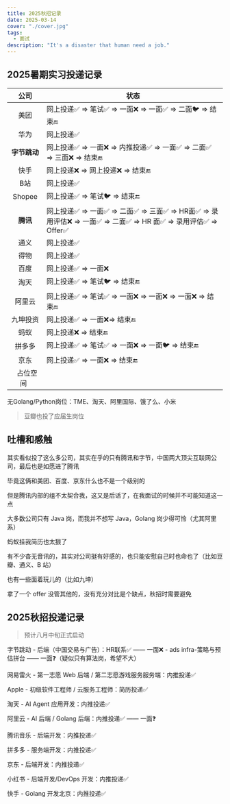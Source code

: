 ```yaml
---
title: 2025秋招记录
date: 2025-03-14
cover: "./cover.jpg"
tags: 
  - 面试
description: "It's a disaster that human need a job."
---
```


## 2025暑期实习投递记录

|      公司      | 状态                                                         |
| :------------: | ------------------------------------------------------------ |
|      美团      | 网上投递✅ => 笔试✅ => 一面❌ => 一面✅ => 二面🐦 => 结束🔚       |
|      华为      | 网上投递✅                                                    |
|  **字节跳动**  | 网上投递✅ => 一面❌ => 内推投递✅ => 一面✅ => 二面✅ => 三面❌ => 结束🔚 |
|      快手      | 网上投递❌ => 网上投递❌ => 结束🔚                              |
|      B站       | 网上投递✅                                                    |
|     Shopee     | 网上投递✅ => 笔试🐦 => 结束🔚                                  |
|    **腾讯**    | 网上投递✅ => 一面✅ => 二面✅ => 三面✅ => HR面✅ => 录用评估❌ => 一面✅ => 二面✅ => HR 面✅ => 录用评估✅ => Offer✅ |
|      通义      | 网上投递✅                                                    |
|      得物      | 网上投递✅                                                    |
|      百度      | 网上投递✅ => 一面❌                                           |
|      淘天      | 网上投递✅ => 笔试🐦 => 结束🔚                                  |
|     阿里云     | 网上投递✅ => 笔试✅ => 一面❌ => 一面❌ => 一面❌ => 结束🔚       |
|    九坤投资    | 网上投递✅ => 一面❌=> 结束🔚                                   |
|      蚂蚁      | 网上投递❌ => 结束🔚                                           |
|     拼多多     | 网上投递✅ => 笔试✅ => 一面❌ => 一面🐦 => 结束🔚                |
|      京东      | 网上投递✅ => 一面❌ => 结束🔚                                  |
| &nbsp;&nbsp;占位空间&nbsp;&nbsp; |                                                              |

无Golang/Python岗位：TME、淘天、阿里国际、饿了么、小米

> 豆瓣也投了应届生岗位

## 吐槽和感触

其实看似投了这么多公司，其实在乎的只有腾讯和字节，中国两大顶尖互联网公司，最后也是如愿进了腾讯

毕竟这俩和美团、百度、京东什么也不是一个级别的

但是腾讯内部的组不太契合我，这又是后话了，在我面试的时候并不可能知道这一点

大多数公司只有 Java 岗，而我并不想写 Java，Golang 岗少得可怜（尤其阿里系）

蚂蚁挂我简历也太狠了

有不少杳无音讯的，其实对公司挺有好感的，也只能安慰自己时也命也了（比如豆瓣、通义、B 站）

也有一些面着玩儿的（比如九坤）

拿了一个 offer 没管其他的，没有充分对比是个缺点，秋招时需要避免

## 2025秋招投递记录

> 预计八月中旬正式启动

字节跳动 - 后端（中国交易与广告）：HR联系✅ —— 一面❌ - ads infra-策略与预估拼台 —— 一面❓（疑似只有算法岗，希望不大）

网易雷火 - 第一志愿 Web 后端 / 第二志愿游戏服务服务端：内推投递✅

Apple - 初级软件工程师 / 云服务工程师：简历投递✅

淘天 - AI Agent 应用开发：内推投递✅

阿里云 - AI 后端 / Golang 后端：内推投递✅ —— 一面❓

腾讯音乐 - 后端开发：内推投递✅

拼多多 - 服务端开发：内推投递✅

京东 - 后端开发：内推投递✅

小红书 - 后端开发/DevOps 开发：内推投递✅

快手 - Golang 开发北京：内推投递✅